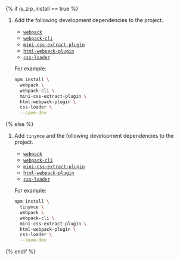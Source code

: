 {% if is_zip_install == true %}
1. Add the following development dependencies to the project.

    - [`webpack`](https://www.npmjs.com/package/webpack)
    - [`webpack-cli`](https://www.npmjs.com/package/webpack-cli)
    - [`mini-css-extract-plugin`](https://www.npmjs.com/package/mini-css-extract-plugin)
    - [`html-webpack-plugin`](https://www.npmjs.com/package/html-webpack-plugin)
    - [`css-loader`](https://www.npmjs.com/package/css-loader)

    For example:

    ```sh
    npm install \
      webpack \
      webpack-cli \
      mini-css-extract-plugin \
      html-webpack-plugin \
      css-loader \
      --save-dev
    ```
{% else %}
1. Add `tinymce` and the following development dependencies to the project.

    - [`webpack`](https://www.npmjs.com/package/webpack)
    - [`webpack-cli`](https://www.npmjs.com/package/webpack-cli)
    - [`mini-css-extract-plugin`](https://www.npmjs.com/package/mini-css-extract-plugin)
    - [`html-webpack-plugin`](https://www.npmjs.com/package/html-webpack-plugin)
    - [`css-loader`](https://www.npmjs.com/package/css-loader)

    For example:

    ```sh
    npm install \
      tinymce \
      webpack \
      webpack-cli \
      mini-css-extract-plugin \
      html-webpack-plugin \
      css-loader \
      --save-dev
    ```
{% endif %}